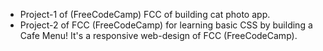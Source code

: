 - Project-1 of (FreeCodeCamp) FCC of building cat photo app.
- Project-2 of FCC (FreeCodeCamp) for learning basic CSS by building a Cafe Menu! It's a responsive web-design of FCC (FreeCodeCamp).

